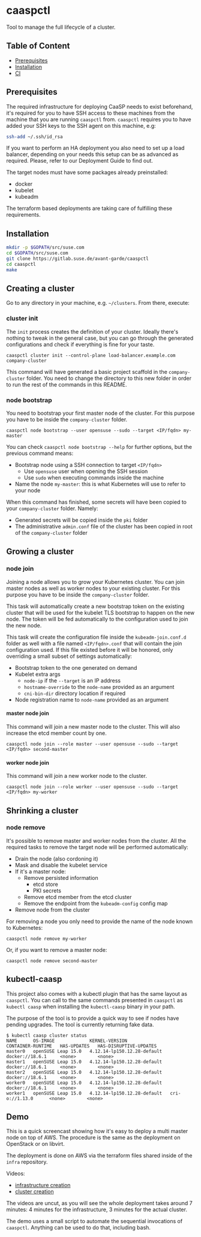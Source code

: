 # caaspctl

Tool to manage the full lifecycle of a cluster.

## Table of Content

- [Prerequisites](#prerequisites)
- [Installation](#installation)
- [CI](/ci/README.md)

## Prerequisites

The required infrastructure for deploying CaaSP needs to exist beforehand, it's
required for you to have SSH access to these machines from the machine that you
are running `caaspctl` from. `caaspctl` requires you to have added your SSH
keys to the SSH agent on this machine, e.g:

```sh
ssh-add ~/.ssh/id_rsa
```

If you want to perform an HA deployment you also need to set up a load balancer,
depending on your needs this setup can be as advanced as required. Please, refer
to our Deployment Guide to find out.

The target nodes must have some packages already preinstalled:

  * docker
  * kubelet
  * kubeadm

The terraform based deployments are taking care of fulfilling these requirements.

## Installation

```sh
mkdir -p $GOPATH/src/suse.com
cd $GOPATH/src/suse.com
git clone https://gitlab.suse.de/avant-garde/caaspctl
cd caaspctl
make
```

## Creating a cluster

Go to any directory in your machine, e.g. `~/clusters`. From there, execute:

### cluster init

The `init` process creates the definition of your cluster. Ideally there's
nothing to tweak in the general case, but you can go through the generated
configurations and check if everything is fine for your taste.

```
caaspctl cluster init --control-plane load-balancer.example.com company-cluster
```

This command will have generated a basic project scaffold in the `company-cluster`
folder. You need to change the directory to this new folder in order to run the rest
of the commands in this README.

### node bootstrap

You need to bootstrap your first master node of the cluster. For this purpose
you have to be inside the `company-cluster` folder.

```
caaspctl node bootstrap --user opensuse --sudo --target <IP/fqdn> my-master
```

You can check `caaspctl node bootstrap --help` for further options, but the
previous command means:

* Bootstrap node using a SSH connection to target `<IP/fqdn>`
  * Use `opensuse` user when opening the SSH session
  * Use `sudo` when executing commands inside the machine
* Name the node `my-master`: this is what Kubernetes will use to refer to your node

When this command has finished, some secrets will have been copied to your
`company-cluster` folder. Namely:

* Generated secrets will be copied inside the `pki` folder
* The administrative `admin.conf` file of the cluster has been copied in
  root of the `company-cluster` folder

## Growing a cluster

### node join

Joining a node allows you to grow your Kubernetes cluster. You can join master nodes as
well as worker nodes to your existing cluster. For this purpose you have to be inside the
`company-cluster` folder.

This task will automatically create a new bootstrap token on the existing cluster that will
be used for the kubelet TLS bootstrap to happen on the new node. The token will be fed
automatically to the configuration used to join the new node.

This task will create the configuration file inside the `kubeadm-join.conf.d` folder as well
with a file named `<IP/fqdn>.conf` that will contain the join configuration used. If this file
existed before it will be honored, only overriding a small subset of settings automatically:

* Bootstrap token to the one generated on demand
* Kubelet extra args
  * `node-ip` if the `--target` is an IP address
  * `hostname-override` to the `node-name` provided as an argument
  * `cni-bin-dir` directory location if required
* Node registration name to `node-name` provided as an argument

#### master node join

This command will join a new master node to the cluster. This will also increase the etcd
member count by one.

```
caaspctl node join --role master --user opensuse --sudo --target <IP/fqdn> second-master
```

#### worker node join

This command will join a new worker node to the cluster.

```
caaspctl node join --role worker --user opensuse --sudo --target <IP/fqdn> my-worker
```

## Shrinking a cluster

### node remove

It's possible to remove master and worker nodes from the cluster. All the required tasks to remove
the target node will be performed automatically:

* Drain the node (also cordoning it)
* Mask and disable the kubelet service
* If it's a master node:
  * Remove persisted information
    * etcd store
    * PKI secrets
  * Remove etcd member from the etcd cluster
  * Remove the endpoint from the `kubeadm-config` config map
* Remove node from the cluster

For removing a node you only need to provide the name of the node known to Kubernetes:

```
caaspctl node remove my-worker
```

Or, if you want to remove a master node:

```
caaspctl node remove second-master
```

## kubectl-caasp

This project also comes with a kubectl plugin that has the same layout as `caaspctl`. You can
call to the same commands presented in `caaspctl` as `kubectl caasp` when installing the
`kubectl-caasp` binary in your path.

The purpose of the tool is to provide a quick way to see if nodes have pending
upgrades. The tool is currently returning fake data.

```
$ kubectl caasp cluster status
NAME      OS-IMAGE             KERNEL-VERSION                CONTAINER-RUNTIME   HAS-UPDATES   HAS-DISRUPTIVE-UPDATES
master0   openSUSE Leap 15.0   4.12.14-lp150.12.28-default   docker://18.6.1     <none>        <none>
master1   openSUSE Leap 15.0   4.12.14-lp150.12.28-default   docker://18.6.1     <none>        <none>
master2   openSUSE Leap 15.0   4.12.14-lp150.12.28-default   docker://18.6.1     <none>        <none>
worker0   openSUSE Leap 15.0   4.12.14-lp150.12.28-default   docker://18.6.1     <none>        <none>
worker1   openSUSE Leap 15.0   4.12.14-lp150.12.28-default   cri-o://1.13.0      <none>        <none>
```

## Demo

This is a quick screencast showing how it's easy to deploy a multi master node
on top of AWS. The procedure is the same as the deployment on OpenStack or on
libvirt.

The deployment is done on AWS via the terraform files shared inside of the `infra`
repository.

Videos:

  * [infrastructure creation](https://asciinema.org/a/wy9bqNjzszRN030sUIGM7f9j6)
  * [cluster creation](https://asciinema.org/a/PjblNTwwx0Z7ujyQPEu8SNHgF)

The videos are uncut, as you will see the whole deployment takes around 7 minutes:
4 minutes for the infrastructure, 3 minutes for the actual cluster.

The demo uses a small script to automate the sequential invocations of `caaspctl`.
Anything can be used to do that, including bash.
